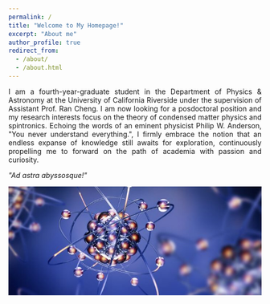 ```yaml
---
permalink: /
title: "Welcome to My Homepage!"
excerpt: "About me"
author_profile: true
redirect_from: 
  - /about/
  - /about.html
---
```


<p align="justify">
I am a fourth-year-graduate student in the Department of Physics & Astronomy at the University of California Riverside under the supervision of Assistant Prof. Ran Cheng. I am now looking for a posdoctoral position and my research interests focus on the theory of condensed matter physics and spintronics. Echoing the words of an eminent physicist Philip W. Anderson, "You never understand everything.", I firmly embrace the notion that an endless expanse of knowledge still awaits for exploration, continuously propelling me to forward on the path of academia with passion and curiosity. 
</p>

*"Ad astra abyssosque!"*

![](/images/Spintronics.jpeg)

